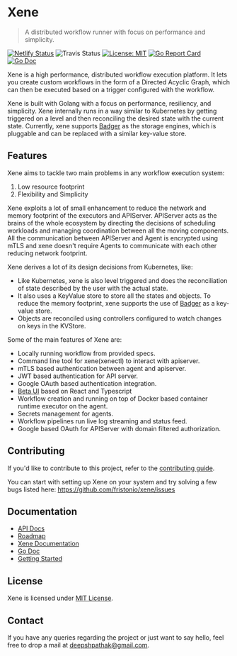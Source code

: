 # Xene

> A distributed workflow runner with focus on performance and simplicity.

[![Netlify Status](https://api.netlify.com/api/v1/badges/f3adc406-ad04-4059-ad21-6a54f4be6771/deploy-status)](https://app.netlify.com/sites/sad-thompson-bcaa9a/deploys) ![Travis Status](https://travis-ci.com/fristonio/xene.svg?token=xvk2YsyqhEExfPszH3rV&branch=master) [![License: MIT](https://img.shields.io/badge/License-MIT-yellow.svg)](https://opensource.org/licenses/MIT) [![Go Report Card](https://goreportcard.com/badge/github.com/fristonio/xene)](https://goreportcard.com/report/github.com/fristonio/xene) [![Go Doc](https://godoc.org/github.com/fristonio/xene?status.svg)](https://godoc.org/github.com/fristonio/xene)


Xene is a high performance, distributed workflow execution platform. It lets you create custom workflows in the form of a Directed Acyclic Graph, which can then be executed based on a trigger configured with the workflow.

Xene is built with Golang with a focus on performance, resiliency, and simplicity. Xene internally runs in a way similar to Kubernetes by getting triggered on a level and then reconciling the desired state with the current state. Currently, xene supports [Badger](https://github.com/dgraph-io/badger) as the storage engines, which is pluggable and can be replaced with a similar key-value store.

## Features

Xene aims to tackle two main problems in any workflow execution system:

1. Low resource footprint
2. Flexibility and Simplicity

Xene exploits a lot of small enhancement to reduce the network and memory footprint of the executors and APIServer.
APIServer acts as the brains of the whole ecosystem by directing the decisions of scheduling workloads and managing coordination
between all the moving components. All the communication between APIServer and Agent is encrypted using mTLS and xene doesn't require
Agents to communicate with each other reducing network footprint.

Xene derives a lot of its design decisions from Kubernetes, like:

- Like Kubernetes, xene is also level triggered and does the reconciliation of state described by the user with the actual state.
- It also uses a KeyValue store to store all the states and objects. To reduce the memory footprint, xene supports the use of [Badger](https://github.com/dgraph-io/badger) as a key-value store.
- Objects are reconciled using controllers configured to watch changes on keys in the KVStore.

Some of the main features of Xene are:

- Locally running workflow from provided specs.
- Command line tool for xene(xenectl) to interact with apiserver.
- mTLS based authentication between agent and apiserver.
- JWT based authentication for API server.
- Google OAuth based authentication integration.
- [Beta UI](https://github.com/fristonio/xene-ui) based on React and Typescript
- Workflow creation and running on top of Docker based container runtime executor on the agent.
- Secrets management for agents.
- Workflow pipelines run live log streaming and status feed.
- Google based OAuth for APIServer with domain filtered authorization.

## Contributing

If you'd like to contribute to this project, refer to the [contributing guide](Contributing.md).

You can start with setting up Xene on your system and try solving a few bugs listed here: https://github.com/fristonio/xene/issues

## Documentation

- [API Docs](https://xene-api-docs.netlify.app/apidocs.html)
- [Roadmap](/ROADMAP.md)
- [Xene Documentation](https://xene-api-docs.netlify.app/)
- [Go Doc](https://pkg.go.dev/github.com/fristonio/xene)
- [Getting Started](/docs/GettingStarted.md)

## License

Xene is licensed under [MIT License](https://github.com/fristonio/xene/blob/master/LICENSE.md).

## Contact

If you have any queries regarding the project or just want to say hello, feel free to drop a mail at deepshpathak@gmail.com.
